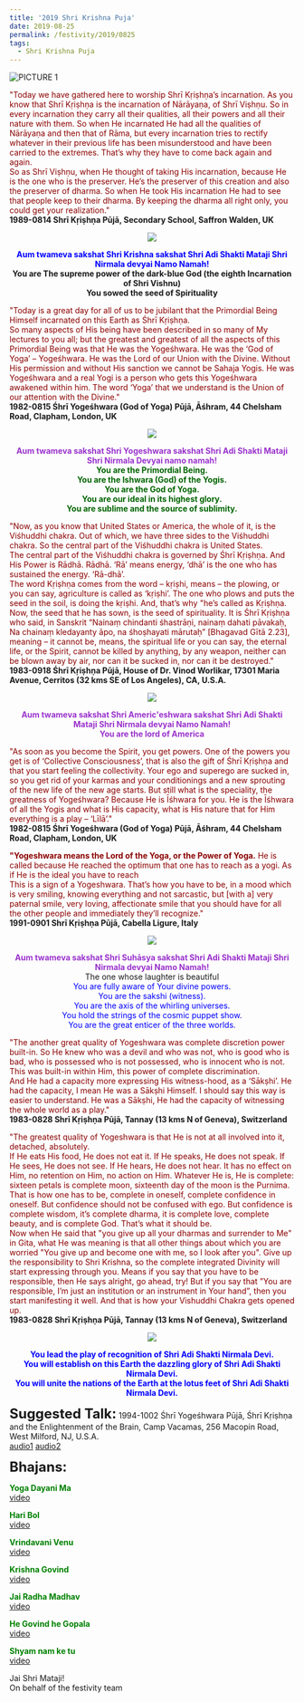 ```yaml
---
title: '2019 Shri Krishna Puja'
date: 2019-08-25
permalink: /festivity/2019/0825
tags:
  - Shri Krishna Puja
---
```


![PICTURE 1](/images/image1.png)

<p>
<font color="DarkRed">"Today we have gathered here to worship Shrī Kṛiṣhṇa’s incarnation. As you know that Shrī Kṛiṣhṇa is the incarnation of Nārāyaṇa, of Shrī Viṣhṇu. So in every incarnation they carry all their qualities, all their powers and all their nature with them. So when He incarnated He had all the qualities of Nārāyaṇa and then that of Rāma, but every incarnation tries to rectify whatever in their previous life has been misunderstood and have been carried to the extremes. That’s why they have to come back again and again.<br>
So as Shrī Viṣhṇu, when He thought of taking His incarnation, because He is the one who is the preserver. He’s the preserver of this creation and also the preserver of dharma. So when He took His incarnation He had to see that people keep to their dharma. By keeping the dharma all right only, you could get your realization."</font><br>
<b>1989-0814 Shrī Kṛiṣhṇa Pūjā, Secondary School, Saffron Walden, UK</b>
</p>

<div style="text-align: center"><img src="/images/image35.png" /></div>

<p style="text-align:center;">
<font color="Blue"><b>Aum twameva sakshat Shri Krishna sakshat Shri Adi Shakti  Mataji Shri Nirmala devyai Namo Namah!</b></font><br>
<b>You are The supreme power of the dark-blue God (the eighth Incarnation of Shri Vishnu)<br>
You sowed the seed of Spirituality</b><br>
</p>

<p>
<font color="DarkRed">"Today is a great day for all of us to be jubilant that the Primordial Being Himself incarnated on this Earth as Śhrī Kṛiṣhṇa.<br>
So many aspects of His being have been described in so many of My lectures to you all; but the greatest and greatest of all the aspects of this Primordial Being was that He was the Yogeśhwara. He was the ‘God of Yoga’ – Yogeśhwara. He was the Lord of our Union with the Divine. Without His permission and without His sanction we cannot be Sahaja Yogis. He was Yogeśhwara and a real Yogi is a person who gets this Yogeśhwara awakened within him. The word ‘Yoga’ that we understand is the Union of our attention with the Divine."</font><br>
<b>1982-0815 Śhrī Yogeśhwara (God of Yoga) Pūjā, Āśhram, 44 Chelsham Road, Clapham, London, UK</b>
</p>

<div style="text-align: center"><img src="/images/image36.png" /></div>

<p style="text-align:center;">
<font color="DarkOrchid"><b>Aum twameva sakshat Shri Yogeshwara sakshat Shri Adi Shakti Mataji Shri Nirmala Devyai namo namah!</b></font><br>
<font color="DarkGreen"><b>You are the Primordial Being.<br>
 You are the Ishwara (God) of the Yogis.<br>
You are the God of Yoga.<br>
You are our ideal in its highest glory.<br>
You are sublime and the source of sublimity.</b></font><br>
</p>

<p>
<font color="DarkRed">"Now, as you know that United States or America, the whole of it, is the Viśhuddhi chakra. Out of which, we have three sides to the Viśhuddhi chakra. So the central part of the Viśhuddhi chakra is United States.<br>
The central part of the Viśhuddhi chakra is governed by Śhrī Kṛiṣhṇa. And His Power is Rādhā. Rādhā. ‘Rā’ means energy, ‘dhā’ is the one who has sustained the energy. ‘Rā-dhā’.<br>
The word Kṛiṣhṇa comes from the word – kṛiṣhi, means – the plowing, or you can say, agriculture is called as ‘kṛiṣhi’. The one who plows and puts the seed in the soil, is doing the kṛiṣhi. And, that’s why "he’s called as Kṛiṣhṇa.<br>
Now, the seed that he has sown, is the seed of spirituality. It is Śhrī Kṛiṣhṇa who said, in Sanskrit “Nainaṃ chindanti śhastrāṇi, nainaṃ dahati pāvakaḥ, Na chainaṃ kledayanty āpo, na śhoṣhayati mārutaḥ” [Bhagavad Gītā 2.23], meaning – it cannot be, means, the spiritual life or you can say, the eternal life, or the Spirit, cannot be killed by anything, by any weapon, neither can be blown away by air, nor can it be sucked in, nor can it be destroyed."</font><br>
<b>1983-0918 Śhrī Kṛiṣhṇa Pūjā, House of Dr. Vinod Worlikar, 17301 Maria Avenue, Cerritos (32 kms SE of Los Angeles), CA, U.S.A.</b>
</p>

<div style="text-align: center"><img src="/images/image37.png" /></div>

<p style="color:DarkOrchid; text-align:center;">
<b>Aum twameva sakshat Shri Americ'eshwara sakshat Shri Adi Shakti Mataji Shri Nirmala devyai Namo Namah!<br>
You are the lord of America</b><br>
</p>

<p>
<font color="DarkRed">"As soon as you become the Spirit, you get powers. One of the powers you get is of ‘Collective Consciousness’, that is also the gift of Śhrī Kṛiṣhṇa and that you start feeling the collectivity. Your ego and superego are sucked in, so you get rid of your karmas and your conditionings and a new sprouting of the new life of the new age starts. But still what is the speciality, the greatness of Yogeśhwara? Because He is Īśhwara for you. He is the Īśhwara of all the Yogis and what is His capacity, what is His nature that for Him everything is a play – ‘Līlā’."</font><br>
<b>1982-0815 Śhrī Yogeśhwara (God of Yoga) Pūjā, Āśhram, 44 Chelsham Road, Clapham, London, UK</b>
</p>

<p>
<font color="DarkRed"><b>"Yogeshwara means the Lord of the Yoga, or the Power of Yoga.</b> He is called because He reached the optimum that one has to reach as a yogi. As if He is the ideal you have to reach<br>
This is a sign of a Yogeshwara. That’s how you have to be, in a mood which is very smiling, knowing everything and not sarcastic, but [with a] very paternal smile, very loving, affectionate smile that you should have for all the other people and immediately they’ll recognize."</font><br>
<b>1991-0901 Shrī Kṛiṣhṇa Pūjā,  Cabella Ligure, Italy</b>
</p>

<div style="text-align: center"><img src="/images/image38.png" /></div>

<p style="text-align:center;">
<font color="DarkOrchid"><b>Aum twameva sakshat Shri  Suhāsya sakshat Shri Adi Shakti Mataji Shri Nirmala devyai Namo Namah!</b></font><br>
The one whose laughter is beautiful<br>
<font color="Blue">You are fully aware of Your divine powers.<br> 
You are the sakshi (witness).<br>
You are the axis of the whirling universes.<br> 
You hold the strings of the cosmic puppet show.<br>
You are the great enticer of the three worlds.</font><br>
</p>

<p>
<font color="DarkRed">"The another great quality of Yogeshwara was complete discretion power built-in. So He knew who was a devil and who was not, who is good who is bad, who is possessed who is not possessed, who is innocent who is not. This was built-in within Him, this power of complete discrimination.<br>
And He had a capacity more expressing His witness-hood, as a ‘Sākṣhi’. He had the capacity, I mean He was a Sākṣhi Himself. I should say this way is easier to understand. He was a Sākṣhi, He had the capacity of witnessing the whole world as a play."</font><br>
<b>1983-0828 Shrī Kṛiṣhṇa Pūjā, Tannay (13 kms N of Geneva), Switzerland</b>
</p>

<p>
<font color="DarkRed">"The greatest quality of Yogeshwara is that He is not at all involved into it, detached, absolutely.<br>
If He eats His food, He does not eat it. If He speaks, He does not speak. If He sees, He does not see. If He hears, He does not hear. It has no effect on Him, no retention on Him, no action on Him. Whatever He is, He is complete: sixteen petals is complete moon, sixteenth day of the moon is the Purnima. That is how one has to be, complete in oneself, complete confidence in oneself. But confidence should not be confused with ego. But confidence is complete wisdom, it’s complete dharma, it is complete love, complete beauty, and is complete God. That’s what it should be.<br>
Now when He said that "you give up all your dharmas and surrender to Me" in Gita, what He was meaning is that all other things about which you are worried "You give up and become one with me, so I look after you". Give up the responsibility to Shri Krishna, so the complete integrated Divinity will start  expressing through you. Means if you say that you have to be responsible, then He says alright, go ahead, try! But if you say that ”You are responsible, I’m just an institution or an instrument in Your hand”, then you start manifesting it well. And that is how your Vishuddhi Chakra gets opened up.</font><br>
<b>1983-0828 Shrī Kṛiṣhṇa Pūjā, Tannay (13 kms N of Geneva), Switzerland</b>
</p>

<div style="text-align: center"><img src="/images/image39.png" /></div>

<p style="color:Blue; text-align:center;">
<b>You lead the play of recognition of Shri Adi Shakti Nirmala Devi.<br>
You will establish on this Earth the dazzling glory of Shri Adi Shakti Nirmala Devi.<br>
You will unite the nations of the Earth at the lotus feet of Shri Adi Shakti Nirmala Devi.</b><br>
</p>

<font size="+2"><b>Suggested Talk:</b></font> 1994-1002 Śhrī Yogeśhwara Pūjā, Śhrī Kṛiṣhṇa and the Enlightenment of the Brain, Camp Vacamas, 256 Macopin Road, West Milford, NJ, U.S.A.<br><a href="https://soundcloud.com/sahaja-library/1994-1002-shri-yogeshwara-puja-1"> audio1</a> <a href="https://soundcloud.com/sahaja-library/1994-1002-shri-yogeshwara-puja-2"> audio2</a><br>

<font size="+2"><b>Bhajans:</b></font>

<p>
<font color="green"><b>Yoga Dayani Ma</b></font><br>
<a href="https://www.youtube.com/watch?v=2DGaLsROulg">video</a><br>
</p>

<p>
<font color="green"><b>Hari Bol</b></font><br>
<a href="https://www.youtube.com/watch?v=_-22CYddCmc">video</a><br>
</p>

<p>
<font color="green"><b>Vrindavani Venu</b></font><br>
<a href="https://www.youtube.com/watch?v=5FHWzkQAjcA">video</a><br>
</p>

<p>
<font color="green"><b>Krishna Govind</b></font><br>
<a href="https://www.youtube.com/watch?v=H_-4d_cwBjE">video</a><br>
</p>

<p>
<font color="green"><b>Jai Radha Madhav</b></font><br>
<a href="https://www.youtube.com/watch?v=HbA1jA7yMCA">video</a><br>
</p>

<p>
<font color="green"><b>He Govind he Gopala</b></font><br>
<a href="https://www.youtube.com/watch?v=-duFOybhebA">video</a><br>
</p>

<p>
<font color="green"><b>Shyam nam ke tu</b></font><br>
<a href="https://www.youtube.com/watch?v=ELo8z9CE-3Y">video</a><br>
</p>

Jai Shri Mataji!<br>
On behalf of the festivity team